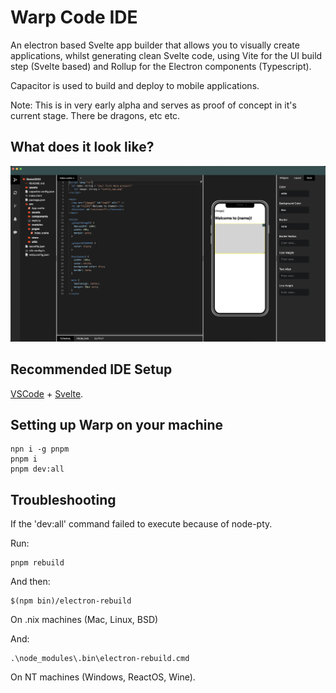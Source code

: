 # Warp Code IDE

An electron based Svelte app builder that allows you to visually create applications, whilst generating clean Svelte code, using Vite for the UI build step (Svelte based) and Rollup for the Electron components (Typescript).

Capacitor is used to build and deploy to mobile applications.

Note: This is in very early alpha and serves as proof of concept in it's current stage. There be dragons, etc etc.

## What does it look like?


![alt text](https://github.com/patrickjquinn/project-warp/blob/main/warp.png?raw=true)


## Recommended IDE Setup

[VSCode](https://code.visualstudio.com/) + [Svelte](https://marketplace.visualstudio.com/items?itemName=svelte.svelte-vscode).

## Setting up Warp on your machine

```
npn i -g pnpm
pnpm i
pnpm dev:all
```

## Troubleshooting

If the 'dev:all' command failed to execute because of node-pty.

Run:

```
pnpm rebuild
```

And then:

```
$(npm bin)/electron-rebuild
```

On .nix machines (Mac, Linux, BSD)

And:

```
.\node_modules\.bin\electron-rebuild.cmd
```

On NT machines (Windows, ReactOS, Wine).

